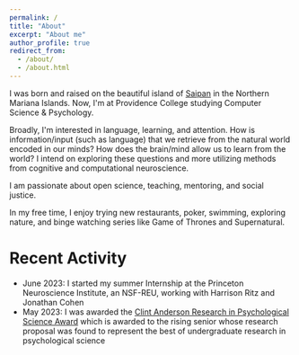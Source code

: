 ```yaml
---
permalink: /
title: "About"
excerpt: "About me"
author_profile: true
redirect_from: 
  - /about/
  - /about.html
---
```


I was born and raised on the beautiful island of [Saipan](https://en.wikipedia.org/wiki/Saipan) in the Northern Mariana Islands. Now, I'm at Providence College studying Computer Science & Psychology.

Broadly, I'm interested in language, learning, and attention. How is information/input (such as language) that we retrieve from the natural world encoded in our minds? How does the brain/mind allow us to learn from the world? I intend on exploring these questions and more utilizing methods from cognitive and computational neuroscience.

I am passionate about open science, teaching, mentoring, and social justice. 

In my free time, I enjoy trying new restaurants, poker, swimming, exploring nature, and binge watching series like Game of Thrones and Supernatural. 


Recent Activity
======
  * June 2023: I started my summer Internship at the  Princeton Neuroscience Institute, an NSF-REU, working with Harrison Ritz and Jonathan Cohen
  * May 2023: I was awarded the [Clint Anderson Research in Psychological Science Award](https://psychology.providence.edu/anderson-award/carps-winners/) which is awarded to the rising senior whose research proposal was found to represent the best of undergraduate research in psychological science
